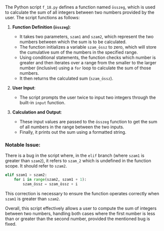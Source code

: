 The Python script `f_18.py` defines a function named `összeg`, which is used to calculate the sum of all integers between two numbers provided by the user. The script functions as follows:

1. **Function Definition (`összeg`)**:
   - It takes two parameters, `szam1` and `szam2`, which represent the two numbers between which the sum is to be calculated.
   - The function initializes a variable `szam_össz` to zero, which will store the cumulative sum of the numbers in the specified range.
   - Using conditional statements, the function checks which number is greater and then iterates over a range from the smaller to the larger number (inclusive) using a `for` loop to calculate the sum of those numbers.
   - It then returns the calculated sum (`szam_össz`).

2. **User Input**:
   - The script prompts the user twice to input two integers through the built-in `input` function.

3. **Calculation and Output**:
   - These input values are passed to the `összeg` function to get the sum of all numbers in the range between the two inputs.
   - Finally, it prints out the sum using a formatted string.

### Notable Issue:
There is a bug in the script where, in the `elif` branch (where `szam1` is greater than `szam2`), it refers to `szam_2` which is undefined in the function scope. It should refer to `szam2`.

```python
elif szam1 > szam2:
    for i in range(szam2, szam1 + 1):
        szam_össz = szam_össz + i
```

This correction is necessary to ensure the function operates correctly when `szam1` is greater than `szam2`.

Overall, this script effectively allows a user to compute the sum of integers between two numbers, handling both cases where the first number is less than or greater than the second number, provided the mentioned bug is fixed.